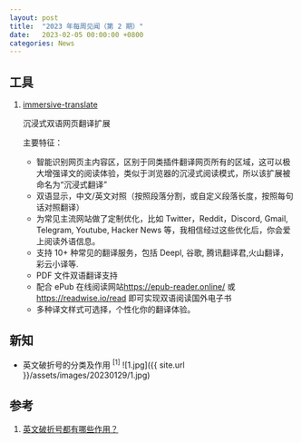 ```yaml
---
layout: post
title:  "2023 年每周见闻（第 2 期）"
date:   2023-02-05 00:00:00 +0800
categories: News
---
```


## 工具

1. [immersive-translate](https://github.com/immersive-translate/immersive-translate)

    沉浸式双语网页翻译扩展

    主要特征：
    - 智能识别网页主内容区，区别于同类插件翻译网页所有的区域，这可以极大增强译文的阅读体验，类似于浏览器的沉浸式阅读模式，所以该扩展被命名为“沉浸式翻译”
    - 双语显示，中文/英文对照（按照段落分割，或自定义段落长度，按照每句话对照翻译）
    - 为常见主流网站做了定制优化，比如 Twitter，Reddit，Discord, Gmail, Telegram, Youtube, Hacker News 等，我相信经过这些优化后，你会爱上阅读外语信息。
    - 支持 10+ 种常见的翻译服务，包括 Deepl, 谷歌, 腾讯翻译君,火山翻译，彩云小译等.
    - PDF 文件双语翻译支持
    - 配合 ePub 在线阅读网站<https://epub-reader.online/> 或 <https://readwise.io/read> 即可实现双语阅读国外电子书
    - 多种译文样式可选择，个性化你的翻译体验。

## 新知

- 英文破折号的分类及作用 <sup>[1]</sup>
    ![1.jpg]({{ site.url }}/assets/images/20230129/1.jpg)

## 参考

1. [英文破折号都有哪些作用？](https://zhuanlan.zhihu.com/p/107452436)
